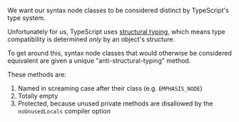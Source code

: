 We want our syntax node classes to be considered distinct by TypeScript's type system.

Unfortunately for us, TypeScript uses [structural typing](https://en.wikipedia.org/wiki/Structural_type_system), which means type compatibility is determined *only* by an object's structure.

To get around this, syntax node classes that would otherwise be considered equivalent are given a unique "anti-structural-typing" method.

These methods are:

1. Named in screaming case after their class (e.g. `EMPHASIS_NODE`)
2. Totally empty
3. Protected, because unused private methods are disallowed by the `noUnusedLocals` compiler option